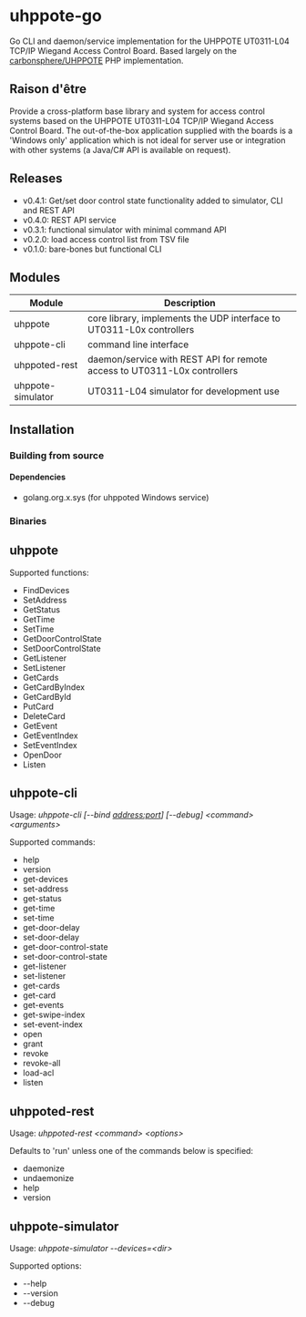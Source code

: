 # uhppote-go

Go CLI and daemon/service implementation for the UHPPOTE UT0311-L04 TCP/IP Wiegand Access Control Board. Based largely on the [carbonsphere/UHPPOTE](https://github.com/carbonsphere/UHPPOTE) PHP implementation.

## Raison d'être

Provide a cross-platform base library and system for access control systems based on the UHPPOTE UT0311-L04 TCP/IP Wiegand Access Control Board. The out-of-the-box application supplied with the boards is a 'Windows only' application which is not ideal for server use or integration with other systems (a Java/C# API is available on request).

## Releases

- v0.4.1: Get/set door control state functionality added to simulator, CLI and REST API
- v0.4.0: REST API service
- v0.3.1: functional simulator with minimal command API
- v0.2.0: load access control list from TSV file
- v0.1.0: bare-bones but functional CLI

## Modules

| Module            | Description                                                              |
| ----------------- | ------------------------------------------------------------------------ |
| uhppote           | core library, implements the UDP interface to UT0311-L0x controllers     |
| uhppote-cli       | command line interface                                                   |
| uhppoted-rest     | daemon/service with REST API for remote access to UT0311-L0x controllers |
| uhppote-simulator | UT0311-L04 simulator for development use                                 |

## Installation

### Building from source

#### Dependencies

- golang.org.x.sys (for uhppoted Windows service)

### Binaries

## uhppote

Supported functions:
- FindDevices
- SetAddress
- GetStatus
- GetTime
- SetTime
- GetDoorControlState
- SetDoorControlState
- GetListener
- SetListener
- GetCards
- GetCardByIndex
- GetCardById
- PutCard
- DeleteCard
- GetEvent
- GetEventIndex
- SetEventIndex
- OpenDoor
- Listen

## uhppote-cli

Usage: *uhppote-cli [--bind <address:port>] [--debug] \<command\> \<arguments\>*

Supported commands:

- help
- version
- get-devices
- set-address
- get-status
- get-time
- set-time
- get-door-delay
- set-door-delay
- get-door-control-state
- set-door-control-state
- get-listener
- set-listener
- get-cards
- get-card
- get-events
- get-swipe-index
- set-event-index
- open
- grant
- revoke
- revoke-all
- load-acl
- listen

## uhppoted-rest

Usage: *uhppoted-rest \<command\> \<options\>*

Defaults to 'run' unless one of the commands below is specified: 

- daemonize
- undaemonize
- help
- version

## uhppote-simulator

Usage: *uhppote-simulator --devices=\<dir\>*

Supported options:
- --help
- --version
- --debug








